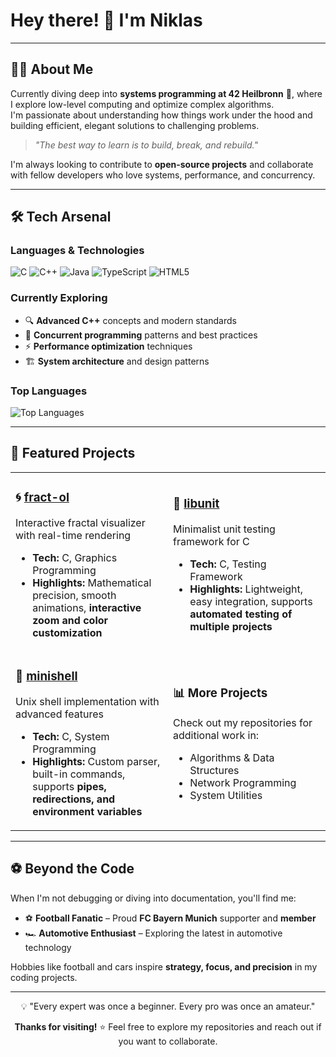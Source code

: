 # Hey there! 👋 I'm Niklas

---

## 🧑‍💻 About Me

Currently diving deep into **systems programming at 42 Heilbronn** 🏫, where I explore low-level computing and optimize complex algorithms.  
I'm passionate about understanding how things work under the hood and building efficient, elegant solutions to challenging problems.

> *"The best way to learn is to build, break, and rebuild."*

I'm always looking to contribute to **open-source projects** and collaborate with fellow developers who love systems, performance, and concurrency.  

---

## 🛠️ Tech Arsenal

### Languages & Technologies
![C](https://img.shields.io/badge/C-00599C?style=for-the-badge&logo=c&logoColor=white)
![C++](https://img.shields.io/badge/C++-00599C?style=for-the-badge&logo=c%2B%2B&logoColor=white)
![Java](https://img.shields.io/badge/Java-ED8B00?style=for-the-badge&logo=openjdk&logoColor=white)
![TypeScript](https://img.shields.io/badge/TypeScript-007ACC?style=for-the-badge&logo=typescript&logoColor=white)
![HTML5](https://img.shields.io/badge/HTML5-E34F26?style=for-the-badge&logo=html5&logoColor=white)

### Currently Exploring
- 🔍 **Advanced C++** concepts and modern standards  
- 🧵 **Concurrent programming** patterns and best practices  
- ⚡ **Performance optimization** techniques  
- 🏗️ **System architecture** and design patterns  

### Top Languages

![Top Languages](https://github-readme-stats.vercel.app/api/top-langs/?username=nweber23&layout=compact&theme=radical)

---

## 🚀 Featured Projects

<table>
<tr>
<td width="50%">

### 🌀 [fract-ol](https://github.com/nweber23/fract-ol)
Interactive fractal visualizer with real-time rendering
- **Tech:** C, Graphics Programming
- **Highlights:** Mathematical precision, smooth animations, **interactive zoom and color customization**

</td>
<td width="50%">

### 🧪 [libunit](https://github.com/nweber23/libunit)  
Minimalist unit testing framework for C
- **Tech:** C, Testing Framework
- **Highlights:** Lightweight, easy integration, supports **automated testing of multiple projects**

</td>
</tr>
<tr>
<td width="50%">

### 🐚 [minishell](https://github.com/nweber23/minishell)
Unix shell implementation with advanced features
- **Tech:** C, System Programming
- **Highlights:** Custom parser, built-in commands, supports **pipes, redirections, and environment variables**

</td>
<td width="50%">

### 📊 More Projects
Check out my repositories for additional work in:
- Algorithms & Data Structures  
- Network Programming  
- System Utilities  

</td>
</tr>
</table>

---

## ⚽️ Beyond the Code

When I'm not debugging or diving into documentation, you'll find me:

- ⚽️ **Football Fanatic** – Proud **FC Bayern Munich** supporter and **member**  
- 🏎️ **Automotive Enthusiast** – Exploring the latest in automotive technology  

Hobbies like football and cars inspire **strategy, focus, and precision** in my coding projects.  

---

<div align="center">
💡 "Every expert was once a beginner. Every pro was once an amateur."

**Thanks for visiting!** ⭐ Feel free to explore my repositories and reach out if you want to collaborate.
</div>
